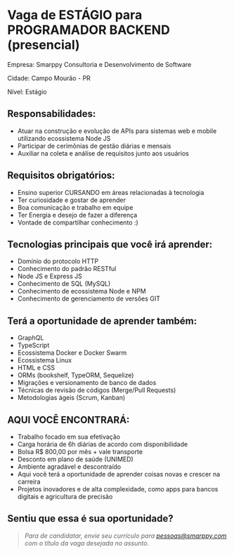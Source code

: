 # Vaga de ESTÁGIO para PROGRAMADOR BACKEND (presencial)

Empresa: Smarppy Consultoria e Desenvolvimento de Software

Cidade: Campo Mourão - PR

Nível: Estágio

## Responsabilidades:

- Atuar na construção e evolução de APIs para sistemas web e mobile utilizando ecossistema Node JS
- Participar de cerimônias de gestão diárias e mensais 
- Auxiliar na coleta e análise de requisitos junto aos usuários

## Requisitos obrigatórios:

- Ensino superior CURSANDO em áreas relacionadas à tecnologia
- Ter curiosidade e gostar de aprender
- Boa comunicação e trabalho em equipe
- Ter Energia e desejo de fazer a diferença
- Vontade de compartilhar conhecimento :)

## Tecnologias principais que você irá aprender:

- Domínio do protocolo HTTP
- Conhecimento do padrão RESTful
- Node JS e Express JS
- Conhecimento de SQL (MySQL)
- Conhecimento de ecossistema Node e NPM
- Conhecimento de gerenciamento de versões GIT

## Terá a oportunidade de aprender também: 

- GraphQL
- TypeScript
- Ecossistema Docker e Docker Swarm
- Ecossistema Linux
- HTML e CSS
- ORMs (bookshelf, TypeORM, Sequelize)
- Migrações e versionamento de banco de dados
- Técnicas de revisão de códigos (Merge/Pull Requests)
- Metodologias ágeis (Scrum, Kanban)

## AQUI VOCÊ ENCONTRARÁ:

- Trabalho focado em sua efetivação
- Carga horária de 6h diárias de acordo com disponibilidade
- Bolsa R$ 800,00 por mês + vale transporte
- Desconto em plano de saúde (UNIMED)
- Ambiente agradável e descontraído
- Aqui você terá a oportunidade de aprender coisas novas e crescer na carreira
- Projetos inovadores e de alta complexidade, como apps para bancos digitais e agricultura de precisão

## Sentiu que essa é sua oportunidade?

> _Para de candidatar, envie seu currículo para [pessoas@smarppy.com](mailto:pessoas@smarppy.com) com o título da vaga desejada no *assunto*._
